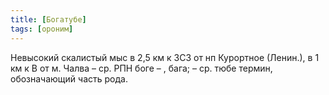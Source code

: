```yaml
---
title: [Богатубе]
tags: [ороним]
---
```


Невысокий скалистый мыс в 2,5 км к ЗСЗ от нп Курортное (Ленин.), в 1 км к В от
м. Чалва – ср. РПН боге – , бага; – ср. тюбе термин, обозначающий часть рода.
